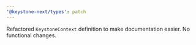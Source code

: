 ```yaml
---
'@keystone-next/types': patch
---
```


Refactored `KeystoneContext` definition to make documentation easier. No functional changes.
